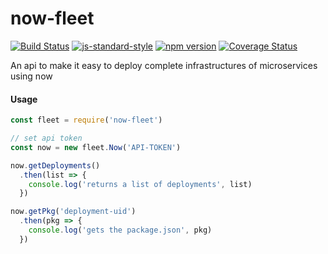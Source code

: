 # now-fleet
<!-- VDOC.badges travis; standard; npm; coveralls -->
<!-- DON'T EDIT THIS SECTION (including comments), INSTEAD RE-RUN `vdoc` TO UPDATE -->
[![Build Status](https://travis-ci.org/vigour-io/now-fleet.svg?branch=master)](https://travis-ci.org/vigour-io/now-fleet)
[![js-standard-style](https://img.shields.io/badge/code%20style-standard-brightgreen.svg)](http://standardjs.com/)
[![npm version](https://badge.fury.io/js/now-fleet.svg)](https://badge.fury.io/js/vigour-observable)
[![Coverage Status](https://coveralls.io/repos/github/vigour-io/now-fleet/badge.svg?branch=master)](https://coveralls.io/github/vigour-io/now-fleet?branch=master)
<!-- VDOC END -->
An api to make it easy to deploy complete infrastructures of microservices using now

#### Usage
```javascript
const fleet = require('now-fleet')

// set api token
const now = new fleet.Now('API-TOKEN')

now.getDeployments()
  .then(list => {
    console.log('returns a list of deployments', list)
  })

now.getPkg('deployment-uid')
  .then(pkg => {
    console.log('gets the package.json', pkg)
  })
```
